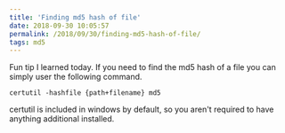 ```yaml
---
title: 'Finding md5 hash of file'
date: 2018-09-30 10:05:57
permalink: /2018/09/30/finding-md5-hash-of-file/
tags: md5
---
```


Fun tip I learned today. If you need to find the md5 hash of a file you can simply user the following command.

    certutil -hashfile {path+filename} md5

certutil is included in windows by default, so you aren't required to have anything additional installed.
